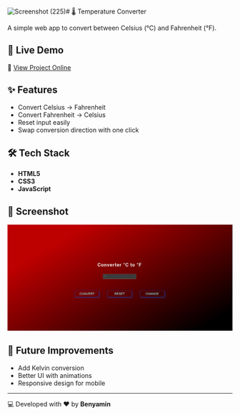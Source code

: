 <img width="1920" height="907" alt="Screenshot (225)" src="https://github.com/user-attachments/assets/db8d6438-3dbc-4c9b-aaff-9b8a905d62b6" /># 🌡️ Temperature Converter

A simple web app to convert between Celsius (°C) and Fahrenheit (°F).


## 🚀 Live Demo

🔗 [View Project Online](https://benyamin021.github.io/temperature-converter/)

## ✨ Features

* Convert Celsius → Fahrenheit
* Convert Fahrenheit → Celsius
* Reset input easily
* Swap conversion direction with one click

## 🛠️ Tech Stack

* **HTML5**
* **CSS3**
* **JavaScript**

## 📸 Screenshot

![screenshot](img/Screenshot.png)

## 📌 Future Improvements

* Add Kelvin conversion
* Better UI with animations
* Responsive design for mobile

---

💻 Developed with ❤️ by **Benyamin**

